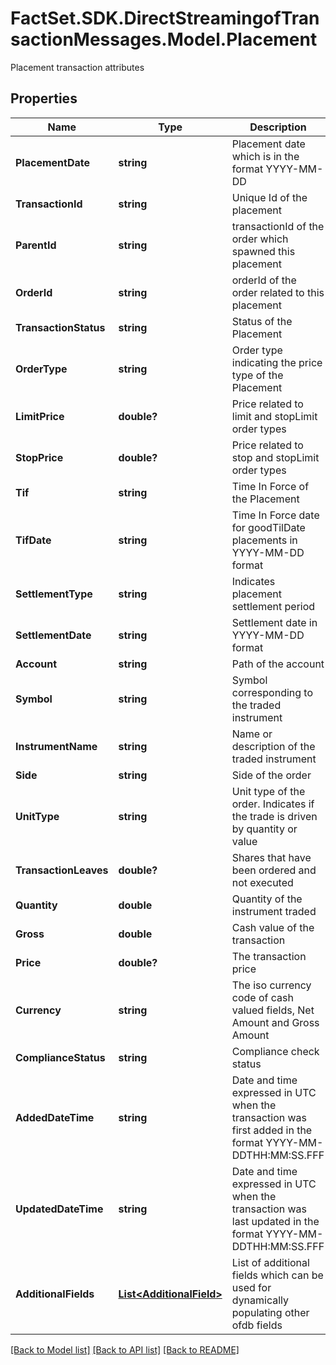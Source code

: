 # FactSet.SDK.DirectStreamingofTransactionMessages.Model.Placement
Placement transaction attributes

## Properties

Name | Type | Description | Notes
------------ | ------------- | ------------- | -------------
**PlacementDate** | **string** | Placement date which is in the format YYYY-MM-DD | 
**TransactionId** | **string** | Unique Id of the placement | 
**ParentId** | **string** | transactionId of the order which spawned this placement | [optional] 
**OrderId** | **string** | orderId of the order related to this placement | [optional] 
**TransactionStatus** | **string** | Status of the Placement | 
**OrderType** | **string** | Order type indicating the price type of the Placement | [optional] 
**LimitPrice** | **double?** | Price related to limit and stopLimit order types | [optional] 
**StopPrice** | **double?** | Price related to stop and stopLimit order types | [optional] 
**Tif** | **string** | Time In Force of the Placement | [optional] 
**TifDate** | **string** | Time In Force date for goodTilDate placements in YYYY-MM-DD format | [optional] 
**SettlementType** | **string** | Indicates placement settlement period | [optional] 
**SettlementDate** | **string** | Settlement date in YYYY-MM-DD format | [optional] 
**Account** | **string** | Path of the account | 
**Symbol** | **string** | Symbol corresponding to the traded instrument | 
**InstrumentName** | **string** | Name or description of the traded instrument | 
**Side** | **string** | Side of the order | 
**UnitType** | **string** | Unit type of the order. Indicates if the trade is driven by quantity or value | 
**TransactionLeaves** | **double?** | Shares that have been ordered and not executed | [optional] 
**Quantity** | **double** | Quantity of the instrument traded | 
**Gross** | **double** | Cash value of the transaction | 
**Price** | **double?** | The transaction price | [optional] 
**Currency** | **string** | The iso currency code of cash valued fields, Net Amount and Gross Amount | 
**ComplianceStatus** | **string** | Compliance check status | [optional] 
**AddedDateTime** | **string** | Date and time expressed in UTC when the transaction was first added in the format YYYY-MM-DDTHH:MM:SS.FFF | [optional] 
**UpdatedDateTime** | **string** | Date and time expressed in UTC when the transaction was last updated in the format YYYY-MM-DDTHH:MM:SS.FFF | [optional] 
**AdditionalFields** | [**List&lt;AdditionalField&gt;**](AdditionalField.md) | List of additional fields which can be used for dynamically populating other ofdb fields | [optional] 

[[Back to Model list]](../README.md#documentation-for-models) [[Back to API list]](../README.md#documentation-for-api-endpoints) [[Back to README]](../README.md)

